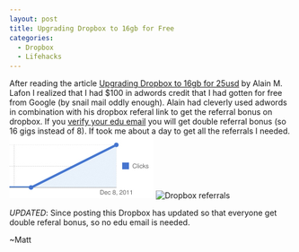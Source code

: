 ```yaml
---
layout: post
title: Upgrading Dropbox to 16gb for Free
categories:
  - Dropbox
  - Lifehacks
---
```


After reading the article [Upgrading Dropbox to 16gb for 25usd](http://blog.dispatched.ch/2011/11/18/upgrading-dropbox-to-16gb-for-25usd/) by Alain M. Lafon I realized that I had $100 in adwords credit that I had gotten for free from Google (by snail mail oddly enough).  Alain had cleverly used adwords in combination with his dropbox referal link to get the referral bonus on dropbox.  If you [verify your edu email](http://www.dropbox.com/edu) you will get double referral bonus (so 16 gigs instead of 8).  If took me about a day to get all the referrals I needed. ![Adwords Graph](/images/adwordsGraph.jpg) ![Dropbox referrals](/images/dropboxReferals.png)

*UPDATED*: Since posting this Dropbox has updated so that everyone get double referal bonus, so no edu email is needed.

~Matt
